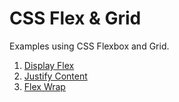 # CSS Flex & Grid 

Examples using CSS Flexbox and Grid.

1. [Display Flex](1_DisplayFlex.html)
2. [Justify Content](2_JustifyContent.html)
3. [Flex Wrap](3_FlexWrap.html)